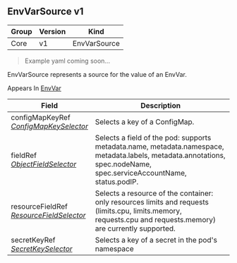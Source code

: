 ## EnvVarSource v1

Group        | Version     | Kind
------------ | ---------- | -----------
Core | v1 | EnvVarSource

> Example yaml coming soon...



EnvVarSource represents a source for the value of an EnvVar.

<aside class="notice">
Appears In  <a href="#envvar-v1">EnvVar</a> </aside>

Field        | Description
------------ | -----------
configMapKeyRef <br /> *[ConfigMapKeySelector](#configmapkeyselector-v1)* | Selects a key of a ConfigMap.
fieldRef <br /> *[ObjectFieldSelector](#objectfieldselector-v1)* | Selects a field of the pod: supports metadata.name, metadata.namespace, metadata.labels, metadata.annotations, spec.nodeName, spec.serviceAccountName, status.podIP.
resourceFieldRef <br /> *[ResourceFieldSelector](#resourcefieldselector-v1)* | Selects a resource of the container: only resources limits and requests (limits.cpu, limits.memory, requests.cpu and requests.memory) are currently supported.
secretKeyRef <br /> *[SecretKeySelector](#secretkeyselector-v1)* | Selects a key of a secret in the pod's namespace

